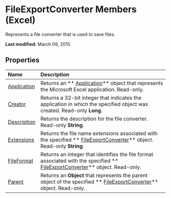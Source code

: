 
# FileExportConverter Members (Excel)
Represents a file converter that is used to save files.

 **Last modified:** March 09, 2015


## Properties



|**Name**|**Description**|
|:-----|:-----|
| [Application](e8f75f30-03e8-da01-e812-9d04e2dd12e8.md)|Returns an  ** [Application](19b73597-5cf9-4f56-8227-b5211f657f6f.md)** object that represents the Microsoft Excel application. Read-only.|
| [Creator](f008a8c9-89a6-a0a9-4f26-acffdde29e6a.md)|Returns a 32-bit integer that indicates the application in which the specified object was created. Read-only  **Long**.|
| [Description](b2bc70da-550b-9286-b534-315ba0916c85.md)|Returns the description for the file converter. Read-only  **String**.|
| [Extensions](448fdc36-4f11-1dff-98c1-797339e04ddb.md)|Returns the file name extensions associated with the specified  ** [FileExportConverter](299f018e-0dfa-c101-7538-4a285918ac20.md)** object. Read-only **String**.|
| [FileFormat](cdf0a922-ae9e-76b1-c8e5-228298920373.md)|Returns an integer that identifies the file format associated with the specified  ** [FileExportConverter](299f018e-0dfa-c101-7538-4a285918ac20.md)** object. Read-only.|
| [Parent](a8dd4d58-b5b3-125e-decb-49d2e169b6af.md)|Returns an  **Object** that represents the parent object of the specified ** [FileExportConverter](299f018e-0dfa-c101-7538-4a285918ac20.md)** object. Read-only.|
